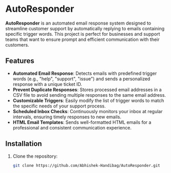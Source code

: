 # AutoResponder

**AutoResponder** is an automated email response system designed to streamline customer support by automatically replying to emails containing specific trigger words. This project is perfect for businesses and support teams that want to ensure prompt and efficient communication with their customers.

## Features

- **Automated Email Response**: Detects emails with predefined trigger words (e.g., "help", "support", "issue") and sends a personalized response with a unique ticket ID.
- **Prevent Duplicate Responses**: Stores processed email addresses in a CSV file to avoid sending multiple responses to the same email address.
- **Customizable Triggers**: Easily modify the list of trigger words to match the specific needs of your support process.
- **Scheduled Inbox Checks**: Continuously monitors your inbox at regular intervals, ensuring timely responses to new emails.
- **HTML Email Templates**: Sends well-formatted HTML emails for a professional and consistent communication experience.

## Installation

1. Clone the repository:
   ```bash
   git clone https://github.com/Abhishek-Handibag/AutoResponder.git
